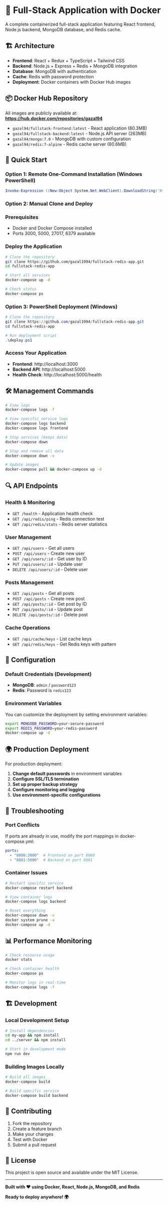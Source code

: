 # 🚀 Full-Stack Application with Docker

A complete containerized full-stack application featuring React frontend, Node.js backend, MongoDB database, and Redis cache.

## 🏗️ Architecture

- **Frontend**: React + Redux + TypeScript + Tailwind CSS
- **Backend**: Node.js + Express + Redis + MongoDB integration  
- **Database**: MongoDB with authentication
- **Cache**: Redis with password protection
- **Deployment**: Docker containers with Docker Hub images

## 📦 Docker Hub Repository

All images are publicly available at: **https://hub.docker.com/repositories/gazal94**

- `gazal94/fullstack-frontend:latest` - React application (80.3MB)
- `gazal94/fullstack-backend:latest` - Node.js API server (263MB)
- `gazal94/mongo:7.0` - MongoDB with custom configuration
- `gazal94/redis:7-alpine` - Redis cache server (60.6MB)

## 🚀 Quick Start

### Option 1: Remote One-Command Installation (Windows PowerShell)
```powershell
Invoke-Expression ((New-Object System.Net.WebClient).DownloadString('https://raw.githubusercontent.com/gazal1994/fullstack-redis-app/main/install.ps1'))
```

### Option 2: Manual Clone and Deploy

### Prerequisites
- Docker and Docker Compose installed
- Ports 3000, 5000, 27017, 6379 available

### Deploy the Application

```bash
# Clone the repository
git clone https://github.com/gazal1994/fullstack-redis-app.git
cd fullstack-redis-app

# Start all services
docker-compose up -d

# Check status
docker-compose ps
```

### Option 3: PowerShell Deployment (Windows)
```powershell
# Clone the repository
git clone https://github.com/gazal1994/fullstack-redis-app.git
cd fullstack-redis-app

# Run deployment script
.\deploy.ps1
```

### Access Your Application

- **Frontend**: http://localhost:3000
- **Backend API**: http://localhost:5000
- **Health Check**: http://localhost:5000/health

## 🛠️ Management Commands

```bash
# View logs
docker-compose logs -f

# View specific service logs  
docker-compose logs backend
docker-compose logs frontend

# Stop services (keeps data)
docker-compose down

# Stop and remove all data
docker-compose down -v

# Update images
docker-compose pull && docker-compose up -d
```

## 🔍 API Endpoints

### Health & Monitoring
- `GET /health` - Application health check
- `GET /api/redis/ping` - Redis connection test
- `GET /api/redis/stats` - Redis server statistics

### User Management  
- `GET /api/users` - Get all users
- `POST /api/users` - Create new user
- `GET /api/users/:id` - Get user by ID
- `PUT /api/users/:id` - Update user
- `DELETE /api/users/:id` - Delete user

### Posts Management
- `GET /api/posts` - Get all posts  
- `POST /api/posts` - Create new post
- `GET /api/posts/:id` - Get post by ID
- `PUT /api/posts/:id` - Update post
- `DELETE /api/posts/:id` - Delete post

### Cache Operations
- `GET /api/cache/keys` - List cache keys
- `GET /api/redis/keys` - Get Redis keys with pattern

## 🔐 Configuration

### Default Credentials (Development)
- **MongoDB**: `admin` / `password123`
- **Redis**: Password is `redis123`

### Environment Variables
You can customize the deployment by setting environment variables:

```bash
export MONGODB_PASSWORD=your-secure-password
export REDIS_PASSWORD=your-redis-password
docker-compose up -d
```

## 🌍 Production Deployment

For production deployment:

1. **Change default passwords** in environment variables
2. **Configure SSL/TLS termination** 
3. **Set up proper backup strategy**
4. **Configure monitoring and logging**
5. **Use environment-specific configurations**

## 🚨 Troubleshooting

### Port Conflicts
If ports are already in use, modify the port mappings in docker-compose.yml:
```yaml
ports:
  - "8080:3000"  # Frontend on port 8080
  - "8081:5000"  # Backend on port 8081
```

### Container Issues
```bash
# Restart specific service
docker-compose restart backend

# View container logs
docker-compose logs backend

# Reset everything
docker-compose down -v
docker system prune -a
docker-compose up -d
```

## 📊 Performance Monitoring

```bash
# Check resource usage
docker stats

# Check container health
docker-compose ps

# Monitor logs in real-time
docker-compose logs -f
```

## 🏗️ Development

### Local Development Setup
```bash
# Install dependencies
cd my-app && npm install
cd ../server && npm install

# Start in development mode
npm run dev
```

### Building Images Locally
```bash
# Build all images
docker-compose build

# Build specific service
docker-compose build backend
```

## 🤝 Contributing

1. Fork the repository
2. Create a feature branch
3. Make your changes
4. Test with Docker
5. Submit a pull request

## 📄 License

This project is open source and available under the MIT License.

---

**Built with ❤️ using Docker, React, Node.js, MongoDB, and Redis**

**Ready to deploy anywhere! 🌍**